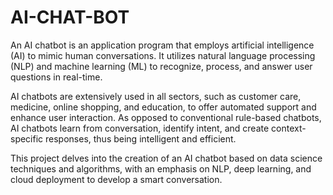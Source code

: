 # AI-CHAT-BOT
An AI chatbot is an application program that employs artificial intelligence (AI) to mimic human conversations. It utilizes natural language processing (NLP) and machine learning (ML) to recognize, process, and answer user questions in real-time.
	
AI chatbots are extensively used in all sectors, such as customer care, medicine, online shopping, and education, to offer automated support and enhance user interaction. As opposed to conventional rule-based chatbots, AI chatbots learn from conversation, identify intent, and create context-specific responses, thus being intelligent and efficient.

This project delves into the creation of an AI chatbot based on data science techniques and algorithms, with an emphasis on NLP, deep learning, and cloud deployment to develop a smart conversation. 
